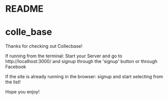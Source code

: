 # README


# colle_base
Thanks for checking out Collecbase!

If running from the terminal: Start your Server and go to http://localhost:3000/ and signup through the 'signup' button or through Facebook


If the site is already running in the browser: signup and start selecting from the list!


Hope you enjoy!
